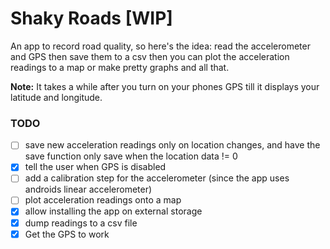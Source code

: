 # Shaky Roads [WIP]

An app to record road quality, so here's the idea: read the accelerometer and GPS then save them to
a csv then you can plot the acceleration readings to a map or make pretty graphs and all that.

**Note:** It takes a while after you turn on your phones GPS till it displays your latitude and longitude.

### TODO

- [ ] save new acceleration readings only on location changes, and have the save
      function only save when the location data != 0
- [x] tell the user when GPS is disabled
- [ ] add a calibration step for the accelerometer (since the app uses androids linear accelerometer)
- [ ] plot acceleration readings onto a map
- [x] allow installing the app on external storage
- [x] dump readings to a csv file
- [x] Get the GPS to work

